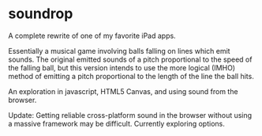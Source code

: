 # soundrop
A complete rewrite of one of my favorite iPad apps.

Essentially a musical game involving balls falling on lines which emit sounds. The original emitted
sounds of a pitch proportional to the speed of the falling ball, but this version intends to use the more
logical (IMHO) method of emitting a pitch proportional to the length of the line the ball hits.

An exploration in javascript, HTML5 Canvas, and using sound from the browser.

Update: Getting reliable cross-platform sound in the browser without using a massive framework may be difficult. Currently exploring options.

